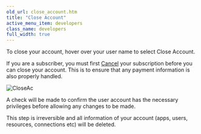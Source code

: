 ```yaml
---
old_url: close_account.htm
title: "Close Account"
active_menu_item: developers
class_name: developers
full_width: true
---
```



To close your account, hover over your user name to select Close Account.

If you are a subscriber, you must first [Cancel](/developers/documentation/product-guide/account-management/cancel-subscription) your subscription before you can close your account. This is to ensure that any payment information is also properly handled.

![CloseAc](/img/docs/closeac.png)

A check will be made to confirm the user account has the necessary privileges before allowing any changes to be made.

This step is irreversible and all information of your account (apps, users, resources, connections etc) will be deleted.

